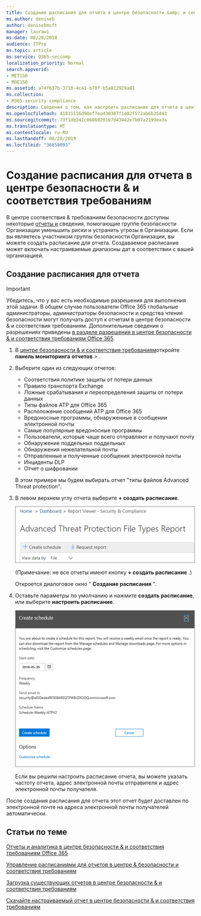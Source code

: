 ```yaml
---
title: Создание расписания для отчета в центре безопасности &amp; и соответствия требованиям
ms.author: deniseb
author: denisebmsft
manager: laurawi
ms.date: 08/28/2018
audience: ITPro
ms.topic: article
ms.service: O365-seccomp
localization_priority: Normal
search.appverid:
- MET150
- MOE150
ms.assetid: a74f637b-3710-4c41-b70f-b5a812929a81
ms.collection:
- M365-security-compliance
description: Сведения о том, как настроить расписание для отчета в центре безопасности &amp; и соответствия требованиям.
ms.openlocfilehash: 41831116d98ef7ea430387f1402f572ab6b35443
ms.sourcegitcommit: 73f1db241c0686020167d43442e7b07a2199ea3a
ms.translationtype: MT
ms.contentlocale: ru-RU
ms.lasthandoff: 08/28/2019
ms.locfileid: "36658093"
---
```

# <a name="create-a-schedule-for-a-report-in-the-security-amp-compliance-center"></a>Создание расписания для отчета в центре безопасности &amp; и соответствия требованиям

В центре соответствия &amp; требованиям безопасности доступны некоторые [отчеты и](reports-and-insights-in-security-and-compliance.md) сведения, помогающие группе безопасности Организации уменьшить риски и устранить угрозы в Организации. Если вы являетесь участником группы безопасности Организации, вы можете создать расписание для отчета. Создаваемое расписание может включать настраиваемые диапазоны дат в соответствии с вашей организацией. 
  
## <a name="create-a-schedule-for-a-report"></a>Создание расписания для отчета

> [!IMPORTANT]
> Убедитесь, что у вас есть необходимые разрешения для выполнения этой задачи. В общем случае пользователи Office 365 глобальные администраторы, администраторы безопасности и средства чтения безопасности могут получать доступ к отчетам в центре безопасности &amp; и соответствия требованиям. Дополнительные сведения о разрешениях приведены [в разделе разрешения в центре безопасности &amp; и соответствия требованиям Office 365](permissions-in-the-security-and-compliance-center.md).
  
1. В [центре безопасности &amp; и соответствия требованиям](https://protection.office.com)откройте **панель мониторинга** **отчетов** \> .
    
2. Выберите один из следующих отчетов: 

    - Соответствия политике защиты от потери данных
    - Правило транспорта Exchange
    - Ложные срабатывания и переопределения защиты от потери данных
    - Типы файлов ATP для Office 365
    - Расположение сообщений ATP для Office 365
    - Вредоносные программы, обнаруженные в сообщении электронной почты
    - Самые популярные вредоносные программы
    - Пользователи, которые чаще всего отправляют и получают почту
    - Обнаружение поддельных поддельных
    - Обнаружения нежелательной почты
    - Отправленные и полученные сообщения электронной почты
    - Инциденты DLP
    - Отчет о шифровании

    В этом примере мы будем выбирать отчет "типы файлов Advanced Threat protection".
    
3. В левом верхнем углу отчета выберите **+ создать расписание**. 
    
    ![Создание расписания](media/atpfiletypes-createschedule.png)

    (Примечание: не все отчеты имеют кнопку **+ создать расписание** .)
  
    Откроется диалоговое окно " **Создание расписания** ". 
    
4. Оставьте параметры по умолчанию и нажмите **создать расписание**, или выберите **настроить расписание**.
    
    ![Вы можете использовать параметры по умолчанию или настроить расписание отчетов](media/04fac327-8f73-4711-8319-58c11880fd96.png)
  
    Если вы решили настроить расписание отчета, вы можете указать частоту отчета, адрес электронной почты отправителя и адрес электронной почты получателя. 
    
После создания расписания для отчета этот отчет будет доставлен по электронной почте на адреса электронной почты получателей автоматически. 
  
## <a name="related-topics"></a>Статьи по теме

[Отчеты и аналитика в центре безопасности &amp; и соответствия требованиям Office 365](reports-and-insights-in-security-and-compliance.md)
  
[Управление расписаниями для отчетов в центре &amp; безопасности и соответствия требованиям](manage-schedules-for-multiple-reports.md)
  
[Загрузка существующих отчетов в центре безопасности &amp; и соответствия требованиям](download-existing-reports.md)
  
[Скачайте настраиваемый отчет в центре безопасности &amp; и соответствия требованиям](set-up-and-download-a-custom-report.md)
  

